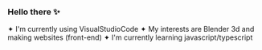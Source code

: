 ### Hello there ✨

✦ I'm currently using VisualStudioCode
✦ My interests are Blender 3d and making websites (front-end)
✦ I'm currently learning javascript/typescript
